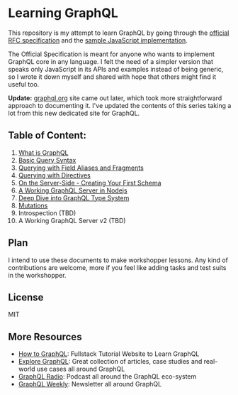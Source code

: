 # Learning GraphQL

This repository is my attempt to learn GraphQL by going through the [official RFC specification](http://facebook.github.io/graphql/) and the [sample JavaScript implementation](https://github.com/graphql/graphql-js).

The Official Specification is meant for anyone who wants to implement GraphQL core in any language. I felt the need of a simpler version that speaks only JavaScript in its APIs and examples instead of being generic, so I wrote it down myself and shared with hope that others might find it useful too.

**Update:** [graphql.org](http://graphql.org/) site came out later, which took more straightforward approach to documenting it. I've updated the contents of this series taking a lot from this new dedicated site for GraphQL.

## Table of Content:

1. [What is GraphQL](https://github.com/mugli/learning-graphql/blob/master/1.%20What%20is%20GraphQL.md)
2. [Basic Query Syntax](https://github.com/mugli/learning-graphql/blob/master/2.%20Basic%20Query%20Syntax.md)
3. [Querying with Field Aliases and Fragments](https://github.com/mugli/learning-graphql/blob/master/3.%20Querying%20with%20Field%20Aliases%20and%20Fragments.md)
4. [Querying with Directives](https://github.com/mugli/learning-graphql/blob/master/4.%20Querying%20with%20Directives.md)
5. [On the Server-Side - Creating Your First Schema](https://github.com/mugli/learning-graphql/blob/master/5.%20On%20the%20Server-Side%20-%20Creating%20Your%20First%20Schema.md)
6. [A Working GraphQL Server in Nodejs](https://github.com/mugli/learning-graphql/blob/master/6.%20A%20Working%20GraphQL%20Server%20in%20Nodejs.md)
7. [Deep Dive into GraphQL Type System](https://github.com/mugli/learning-graphql/blob/master/7.%20Deep%20Dive%20into%20GraphQL%20Type%20System.md)
8. [Mutations](https://github.com/mugli/learning-graphql/blob/master/8.%20Mutations.md)
9. Introspection (TBD)
10. A Working GraphQL Server v2 (TBD)


## Plan

I intend to use these documents to make workshopper lessons. Any kind of contributions are welcome, more if you feel like adding tasks and test suits in the workshopper.

## License

MIT

## More Resources

- [How to GraphQL](https://www.howtographql.com): Fullstack Tutorial Website to Learn GraphQL 
- [Explore GraphQL](https://www.graphql.com): Great collection of articles, case studies and real-world use cases all around GraphQL
- [GraphQL Radio](https://www.graphqlradio.com): Podcast all around the GraphQL eco-system
- [GraphQL Weekly](https://graphqlweekly.com): Newsletter all around GraphQL
